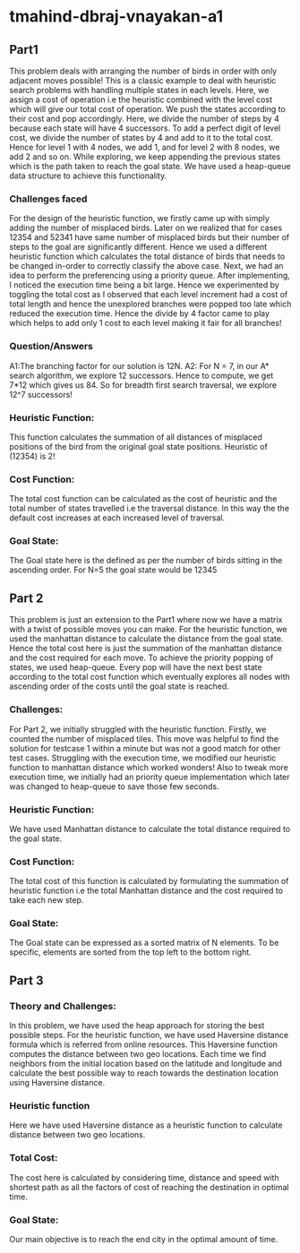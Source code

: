 # tmahind-dbraj-vnayakan-a1

## Part1 
This problem deals with arranging the number of birds in order with only adjacent moves possible! This is a classic example to deal with heuristic search problems with handling multiple states in each levels. Here, we assign a cost of operation i.e the heuristic combined with the level cost which will give our total cost of operation. We push the states according to their cost and pop accordingly. Here, we divide the number of steps by 4 because each state will have 4 successors. To add a perfect digit of level cost, we divide the number of states by 4 and add to it to the total cost. Hence for level 1 with 4 nodes, we add 1, and for level 2 with 8 nodes, we add 2 and so on. While exploring, we keep appending the previous states which is the path taken to reach the goal state. We have used a heap-queue data structure to achieve this functionality. 

### Challenges faced
For the design of the heuristic function, we firstly came up with simply adding the number of misplaced birds. Later on we realized that for cases 12354 and 52341 have same number of misplaced birds but their number of steps to the goal are significantly different. Hence we used a different heuristic function which calculates the total distance of birds that needs to be changed in-order to correctly classify the above case. Next, we had an idea to perform the preferencing using a priority queue. After implementing, I noticed the execution time being a bit large. Hence we experimented by toggling the total cost as I observed that each level increment had a cost of total length and hence the unexplored branches were popped too late which reduced the execution time. Hence the divide by 4 factor came to play which helps to add only 1 cost to each level making it fair for all branches!

### Question/Answers
A1:The branching factor for our solution is 12N.
A2: For N = 7, in our A* search algorithm, we explore 12 successors. Hence to compute, we get 7*12 which gives us 84. So for breadth first search traversal, we explore 12^7 successors!

### Heuristic Function:
This function calculates the summation of all distances of misplaced positions of the bird from the original goal state positions. 
Heuristic of (12354) is 2!

### Cost Function:
The total cost function can be calculated as the cost of heuristic and the total number of states travelled i.e the traversal distance. In this way the the default cost increases at each increased level of traversal.

### Goal State:
The Goal state here is the defined as per the number of birds sitting in the ascending order. For N=5 the goal state would be 12345


## Part 2
This problem is just an extension to the Part1 where now we have a matrix with a twist of possible moves you can make. For the heuristic function, we used the manhattan distance to calculate the distance from the goal state. Hence the total cost here is just the summation of the manhattan distance and the cost required for each move. To achieve the priority popping of states, we used heap-queue. Every pop will have the next best state according to the total cost function which eventually explores all nodes with ascending order of the costs until the goal state is reached.

### Challenges:
For Part 2, we initially struggled with the heuristic function. Firstly, we counted the number of misplaced tiles. This move was helpful to find the solution for testcase 1 within a minute but was not a good match for other test cases. Struggling with the execution time, we modified our heuristic function to manhattan distance which worked wonders! Also to tweak more execution time, we initially had an priority queue implementation which later was changed to heap-queue to save those few seconds. 

### Heuristic Function:
We have used Manhattan distance to calculate the total distance required to the goal state. 


### Cost Function:
The total cost of this function is calculated by formulating the summation of heuristic function i.e the total Manhattan distance and the cost required to take each new step.

### Goal State:
The Goal state can be expressed as a sorted matrix of N elements. To be specific, elements are sorted from the top left to the bottom right.


## Part 3

### Theory and Challenges:
In this problem, we have used the heap approach for storing the best possible steps. For the heuristic function, we have used Haversine distance formula which is referred from online resources. This Haversine function computes the distance between two geo locations. Each time we find neighbors from the initial location based on the latitude and longitude and calculate the best possible way to reach towards the destination location using Haversine distance.  


### Heuristic function
Here we have used Haversine distance as a heuristic function to calculate distance between two geo locations.

### Total Cost:
The cost here is calculated by considering time, distance and speed with shortest path as all the factors of cost of reaching the destination in optimal time.

### Goal State:
Our main objective is to reach the end city in the optimal amount of time.